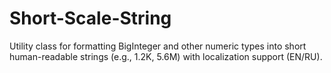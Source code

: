 # Short-Scale-String
Utility class for formatting BigInteger and other numeric types into short human-readable strings (e.g., 1.2K, 5.6M) with localization support (EN/RU).
